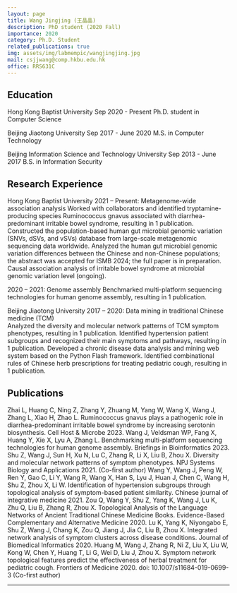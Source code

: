 ```yaml
---
layout: page
title: Wang Jingjing (王晶晶)
description: PhD student (2020 Fall)
importance: 2020
category: Ph.D. Student
related_publications: true
img: assets/img/labmempic/wangjingjing.jpg
mail: csjjwang@comp.hkbu.edu.hk
office: RRS631C
---
```


## Education
Hong Kong Baptist University
Sep 2020 - Present
Ph.D. student in Computer Science

Beijing Jiaotong University
Sep 2017 - June 2020
M.S. in Computer Technology

Beijing Information Science and Technology University
Sep 2013 - June 2017
B.S. in Information Security

## Research Experience
Hong Kong Baptist University
2021 – Present: Metagenome-wide association analysis
Worked with collaborators and identified tryptamine-producing species Ruminococcus gnavus associated with diarrhea-predominant irritable bowel syndrome, resulting in 1 publication.
Constructed the population-based human gut microbial genomic variation (SNVs, dSVs, and vSVs) database from large-scale metagenomic sequencing data worldwide. 
Analyzed the human gut microbial genomic variation differences between the Chinese and non-Chinese populations; the abstract was accepted for ISMB 2024; the full paper is in preparation.
Causal association analysis of irritable bowel syndrome at microbial genomic variation level (ongoing).

2020 – 2021: Genome assembly 
Benchmarked multi-platform sequencing technologies for human genome assembly, resulting in 1 publication.

Beijing Jiaotong University
2017 – 2020: Data mining in traditional Chinese medicine (TCM)  
Analyzed the diversity and molecular network patterns of TCM symptom phenotypes, resulting in 1 publication.
Identified hypertension patient subgroups and recognized their main symptoms and pathways, resulting in 1 publication.
Developed a chronic disease data analysis and mining web system based on the Python Flash framework.
Identified combinational rules of Chinese herb prescriptions for treating pediatric cough, resulting in 1 publication.

## Publications
Zhai L, Huang C, Ning Z, Zhang Y, Zhuang M, Yang W, Wang X, Wang J, Zhang L, Xiao H, Zhao L. Ruminococcus gnavus plays a pathogenic role in diarrhea-predominant irritable bowel syndrome by increasing serotonin biosynthesis. Cell Host & Microbe 2023.
Wang J, Veldsman WP, Fang X, Huang Y, Xie X, Lyu A, Zhang L. Benchmarking multi-platform sequencing technologies for human genome assembly. Briefings in Bioinformatics 2023.
Shu Z, Wang J, Sun H, Xu N, Lu C, Zhang R, Li X, Liu B, Zhou X. Diversity and molecular network patterns of symptom phenotypes. NPJ Systems Biology and Applications 2021. (Co-first author)
Wang Y, Wang J, Peng W, Ren Y, Gao C, Li Y, Wang R, Wang X, Han S, Lyu J, Huan J, Chen C, Wang H, Shu Z, Zhou X, Li W. Identification of hypertension subgroups through topological analysis of symptom-based patient similarity. Chinese journal of integrative medicine 2021. 
Zou Q, Wang Y, Shu Z, Yang K, Wang J, Lu K, Zhu Q, Liu B, Zhang R, Zhou X. Topological Analysis of the Language Networks of Ancient Traditional Chinese Medicine Books. Evidence-Based Complementary and Alternative Medicine 2020.
Lu K, Yang K, Niyongabo E, Shu Z, Wang J, Chang K, Zou Q, Jiang J, Jia C, Liu B, Zhou X. Integrated network analysis of symptom clusters across disease conditions. Journal of Biomedical Informatics 2020. 
Huang M, Wang J, Zhang R, Ni Z, Liu X, Liu W, Kong W, Chen Y, Huang T, Li G, Wei D, Liu J, Zhou X. Symptom network topological features predict the effectiveness of herbal treatment for pediatric cough. Frontiers of Medicine 2020. doi: 10.1007/s11684-019-0699-3 (Co-first author)

---